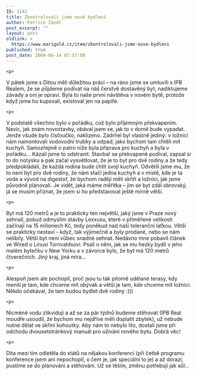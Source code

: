 ```yaml
---
ID: 1141
title: Zkontrolovali jsme nové bydlení
author: Patrick Zandl
post_excerpt: ""
layout: post
oldlink: >
  https://www.marigold.cz/item/zkontrolovali-jsme-nove-bydleni
published: true
post_date: 2004-06-14 07:57:00
---
```

	<p>
V pátek jsme s Ditou měli důležitou práci &#8211; na ráno jsme se umluvili s IPB Realem, že se půjdeme podívat na náš čerstvě dostavěný byt, nadiktujeme závady a oni je opraví. Byla to naše první návštěva v novém bytě, protože když jsme ho kupovali, existoval jen na papíře. </p>

	<p>
V podstatě všechno bylo v pořádku, což bylo příjemným překvapením. Navíc, jak znám novostavby, obával jsem se, jak to v domě bude vypadat. Jenže všude bylo čisťoučko, naklizeno. Zádrhel byl vlastně jediný: v ložnici nám namontovali vodovodní trubky a odpad, jako bychom tam chtěli mít kuchyň. Samozřejmě o patro níže byla příprava pro kuchyň a byla v pořádku&#8230; Kázali jsme to odstranit. Stavbař se překvapeně podíval, zapsal si to do notýsku a pak začal vysvětlovat, že je to byt pro dvě rodiny a že tedy předpokládali, že každá rodina bude chtít svoji kuchyň. Odvětili jsme mu, že to není byt pro dvě rodiny, že nám stačí jedna kuchyň a v místě, kde je ta voda a vývod na digestoř, že bychom raději měli skříň a ložnici, jak jsme původně plánovali. Je vidět, jaká máme měřítka &#8211; jim se byt zdál obrovský, já se musím přiznat, že jsem si ho představoval ještě mírně větší. </p>

	<p>
Byt má 120 metrů a je to prakticky ten největší, jaký jsme v Praze nový sehnali, pokud odmyslím stavby Lexxusu, které v přiměřené velikosti začínají na 15 milionech Kč, tedy poněkud nad naší toleranční laťkou. Větši se prakticky nestaví - když, tak výjimečně a byly prodané, nebo se nám nelíbily. Větší byt není vůbec snadné sehnat. Nedávno mne pobavil článek ve Wired o Linusi Tornvaldsovi. Psali o něm, jak se mu hezky bydlí v jeho malém bytečku v New Yorku a v závorce bylo, že byt má 120 metrů čtverečních. Jiný kraj, jiná míra&#8230;</p>

	<p>
Alespoň jsem ale pochopil, proč jsou tu tak pitomě udělané terasy, kdy menší je tam, kde chceme mít obývák a větší je tam, kde chceme mít ložnici. Někdo očekával, že tam budou bydlet dvě rodiny :)))</p>

	<p>
Nicméně vodu zlikvidují a až se za pár týdnů budeme stěhovat (IPB Real moudře usoudil, že bychom mu nejdříve měli doplatit zbytek), už nebude nutné dělat ve skříni kohoutky. Aby nám to nebylo líto, dostali jsme při odchodu dvousetstránkový manuál pro užívání nového bytu. Dobrá věc!</p>

	<p>
Dita mezi tím odletěla do států na nějakou konferenci (při četbě programu konference jsem ani nepochopil, o čem je, jak speciální to je) a až dorazí, pustíme se do plánování a stěhování. Už se těším, změnu potřebuji jak sůl&#8230;
</p>
